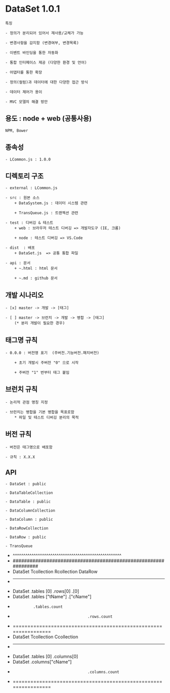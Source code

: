 # DataSet 1.0.1
    
    특징
    
    - 정의가 분리되어 있어서 재사용/교체가 가능
    
    - 변경사항을 감지함 (변경여부, 변경목록)

    - 이벤트 바인딩을 통한 자동화

    - 통합 인터페이스 제공 (다양한 환경 및 언어)

    - 어뎁터를 통한 확장

    - 정의(컬럼)과 데이터에 대한 다양한 접근 방식

    - 데이터 제어가 용이

    - MVC 모델의 해결 방안

## 용도 : node + web  (공통사용)
    NPM, Bower

## 종속성

    - LCommon.js : 1.0.0

## 디렉토리 구조

    - external : LCommon.js

    - src : 원본 소스
        + DataSystem.js : 데이터 시스템 관련
        
        + TransQueue.js : 트랜젝션 관련
        
    - test : 디버깅 & 테스트
        + web : 브라우저 테스트 디버깅 => 개발자도구 (IE, 크롬)

        + node : 테스트 디버깅 => VS.Code

    - dist  : 배포
        + DataSet.js  => 공통 통합 파일

    - api : 문서
        + ~.html : html 문서
        
        + ~.md : github 문서    

## 개발 시나리오

    - [x] master -> 개발 -> [태그]
    
    - [ ] master -> 브런치 -> 개발 -> 병합 -> [태그]
        (* 분리 개발이 필요한 경우)

## 태그명 규칙

    - 0.0.0 : 버전명 표기  (주버전.기능버전.패치버전)
    
        + 초기 개발시 주버전 "0" 으로 시작

        + 주버전 "1" 번부터 태그 붙임

## 브런치 규칙

    - 논리적 관점 명칭 지정

    - 브런치는 병합을 기본 병합을 목표로함
        * 파일 및 테스트 디버깅 분리의 목적

## 버전 규칙

    - 버전은 태그명으로 배포함

    - 규칙 : X.X.X        

## API

    - DataSet : public

    - DataTableCollection 

    - DataTable : public

    - DataColumnCollection

    - DataColumn : public

    - DataRowCollection

    - DataRow : public

    - TransQueue


 * ^^^^^^^^^^^^^^^^^^^^^^^^^^^^^^^^^^^^^^^^^^^^^^^^^^^^
 * ###############################################################
 * DataSet      Tcollection             Rcollection     DataRow       
 * ----------------------------------------------------------------
 * DataSet      .tables  [0]            .rows[0]        .[0]
 * DataSet      .tables  ["tName"]                      .["cName"]
 *              .tables.count
 *                                      .rows.count
 * ================================================================ 
 * DataSet      Tcollection             Ccollection
 * ----------------------------------------------------------------
 * DataSet      .tables  [0]            .columns[0]
 * DataSet                              .columns["cName"]
 *                                      .columns.count
 * ================================================================ 


